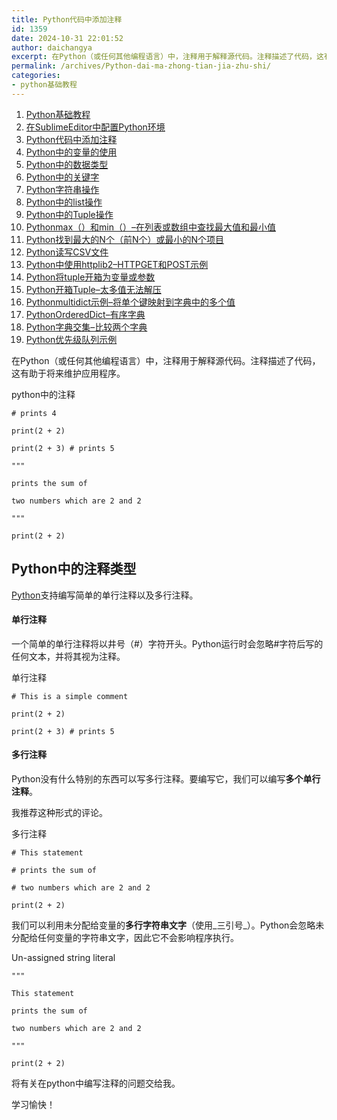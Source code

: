 ```yaml
---
title: Python代码中添加注释
id: 1359
date: 2024-10-31 22:01:52
author: daichangya
excerpt: 在Python（或任何其他编程语言）中，注释用于解释源代码。注释描述了代码，这有助于将来维护应用程序。python中的注释#prints4print(2+2)print(2+3)#prints5&quot;&quot;&quot;printsthesumoftwonumberswhichare2an
permalink: /archives/Python-dai-ma-zhong-tian-jia-zhu-shi/
categories:
- python基础教程
---
```


1. [Python基础教程](https://blog.jsdiff.com/archives/python基础教程)
2. [在SublimeEditor中配置Python环境](https://blog.jsdiff.com/archives/在sublimeeditor中配置python环境)
3. [Python代码中添加注释](https://blog.jsdiff.com/archives/python代码中添加注释)
4. [Python中的变量的使用](https://blog.jsdiff.com/archives/python中的变量的使用)
5. [Python中的数据类型](https://blog.jsdiff.com/archives/python中的数据类型)
6. [Python中的关键字](https://blog.jsdiff.com/archives/python中的关键字)
7. [Python字符串操作](https://blog.jsdiff.com/archives/python字符串操作)
8. [Python中的list操作](https://blog.jsdiff.com/archives/python中的list操作)
9. [Python中的Tuple操作](https://blog.jsdiff.com/archives/python中的tuple操作)
10. [Pythonmax（）和min（）–在列表或数组中查找最大值和最小值](https://blog.jsdiff.com/archives/pythonmax和min在列表或数组中查找最大值和最小值)
11. [Python找到最大的N个（前N个）或最小的N个项目](https://blog.jsdiff.com/archives/python找到最大的n个前n个或最小的n个项目)
12. [Python读写CSV文件](https://blog.jsdiff.com/archives/python读写csv文件)
13. [Python中使用httplib2–HTTPGET和POST示例](https://blog.jsdiff.com/archives/python中使用httplib2httpget和post示例)
14. [Python将tuple开箱为变量或参数](https://blog.jsdiff.com/archives/python将tuple开箱为变量或参数)
15. [Python开箱Tuple–太多值无法解压](https://blog.jsdiff.com/archives/python开箱tuple太多值无法解压)
16. [Pythonmultidict示例–将单个键映射到字典中的多个值](https://blog.jsdiff.com/archives/pythonmultidict示例将单个键映射到字典中的多个值)
17. [PythonOrderedDict–有序字典](https://blog.jsdiff.com/archives/pythonordereddict有序字典)
18. [Python字典交集–比较两个字典](https://blog.jsdiff.com/archives/python字典交集比较两个字典)
19. [Python优先级队列示例](https://blog.jsdiff.com/archives/python优先级队列示例)


在Python（或任何其他编程语言）中，注释用于解释源代码。注释描述了代码，这有助于将来维护应用程序。

python中的注释
```
# prints 4

print(2 + 2)

print(2 + 3) # prints 5

"""

prints the sum of

two numbers which are 2 and 2

"""

print(2 + 2)
```
Python中的注释类型
------------

[Python](https://blog.jsdiff.com/archives/python基础教程)支持编写简单的单行注释以及多行注释。


#### 单行注释

一个简单的单行注释将以井号（#）字符开头。Python运行时会忽略#字符后写的任何文本，并将其视为注释。

单行注释
```
# This is a simple comment

print(2 + 2)

print(2 + 3) # prints 5
```
#### 多行注释

Python没有什么特别的东西可以写多行注释。要编写它，我们可以编写**多个单行注释**。

我推荐这种形式的评论。

多行注释
```
# This statement

# prints the sum of

# two numbers which are 2 and 2

print(2 + 2)
```
我们可以利用未分配给变量的**多行字符串文字**（使用_三引号_）。Python会忽略未分配给任何变量的字符串文字，因此它不会影响程序执行。


Un-assigned string literal
```
"""

This statement

prints the sum of

two numbers which are 2 and 2

"""

print(2 + 2)
```
将有关在python中编写注释的问题交给我。

学习愉快！
